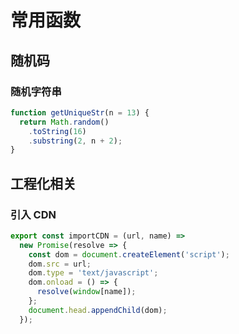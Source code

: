 # 常用函数

## 随机码

### 随机字符串

```js
function getUniqueStr(n = 13) {
  return Math.random()
    .toString(16)
    .substring(2, n + 2);
}
```

## 工程化相关

### 引入 CDN

```js
export const importCDN = (url, name) =>
  new Promise(resolve => {
    const dom = document.createElement('script');
    dom.src = url;
    dom.type = 'text/javascript';
    dom.onload = () => {
      resolve(window[name]);
    };
    document.head.appendChild(dom);
  });
```
